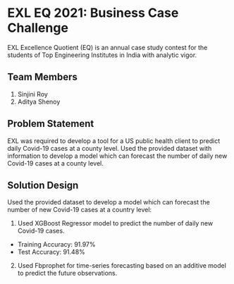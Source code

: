 # EXL EQ 2021: Business Case Challenge
EXL Excellence Quotient (EQ) is an annual case study contest for the students of Top Engineering Institutes in India with analytic vigor.

## Team Members
1. Sinjini Roy
2. Aditya Shenoy

## Problem Statement
EXL was required to develop a tool for a US public health client to predict daily Covid-19 cases at a county level. Used the provided dataset with information to develop a model which can forecast the number of daily new Covid-19 cases at a county level. 

## Solution Design
Used the provided dataset to develop a model which can forecast the number of new Covid-19 cases at a country level:
1. Used XGBoost Regressor model to predict the number of daily new Covid-19 cases.
- Training Accuracy: 91.97%
- Test Accuracy: 91.48%
2. Used Fbprophet for time-series forecasting based on an additive model to predict the future observations.


